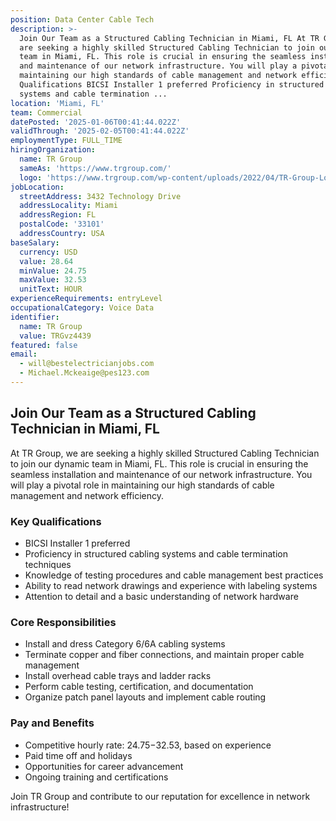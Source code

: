 ```yaml
---
position: Data Center Cable Tech
description: >-
  Join Our Team as a Structured Cabling Technician in Miami, FL At TR Group, we
  are seeking a highly skilled Structured Cabling Technician to join our dynamic
  team in Miami, FL. This role is crucial in ensuring the seamless installation
  and maintenance of our network infrastructure. You will play a pivotal role in
  maintaining our high standards of cable management and network efficiency. Key
  Qualifications BICSI Installer 1 preferred Proficiency in structured cabling
  systems and cable termination ...
location: 'Miami, FL'
team: Commercial
datePosted: '2025-01-06T00:41:44.022Z'
validThrough: '2025-02-05T00:41:44.022Z'
employmentType: FULL_TIME
hiringOrganization:
  name: TR Group
  sameAs: 'https://www.trgroup.com/'
  logo: 'https://www.trgroup.com/wp-content/uploads/2022/04/TR-Group-Logo.png'
jobLocation:
  streetAddress: 3432 Technology Drive
  addressLocality: Miami
  addressRegion: FL
  postalCode: '33101'
  addressCountry: USA
baseSalary:
  currency: USD
  value: 28.64
  minValue: 24.75
  maxValue: 32.53
  unitText: HOUR
experienceRequirements: entryLevel
occupationalCategory: Voice Data
identifier:
  name: TR Group
  value: TRGvz4439
featured: false
email:
  - will@bestelectricianjobs.com
  - Michael.Mckeaige@pes123.com
---
```





## Join Our Team as a Structured Cabling Technician in Miami, FL

At TR Group, we are seeking a highly skilled Structured Cabling Technician to join our dynamic team in Miami, FL. This role is crucial in ensuring the seamless installation and maintenance of our network infrastructure. You will play a pivotal role in maintaining our high standards of cable management and network efficiency.

### Key Qualifications

- BICSI Installer 1 preferred
- Proficiency in structured cabling systems and cable termination techniques
- Knowledge of testing procedures and cable management best practices
- Ability to read network drawings and experience with labeling systems
- Attention to detail and a basic understanding of network hardware

### Core Responsibilities

- Install and dress Category 6/6A cabling systems
- Terminate copper and fiber connections, and maintain proper cable management
- Install overhead cable trays and ladder racks
- Perform cable testing, certification, and documentation
- Organize patch panel layouts and implement cable routing

### Pay and Benefits

- Competitive hourly rate: $24.75-$32.53, based on experience
- Paid time off and holidays
- Opportunities for career advancement
- Ongoing training and certifications

Join TR Group and contribute to our reputation for excellence in network infrastructure!